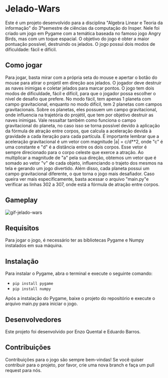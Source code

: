 # Jelado-Wars
Este é um projeto desenvolvido para a disciplina "Algebra Linear e Teoria da informação" do 3°semestre de ciências da computação do Insper. Nele foi criado um jogo em Pygame com a temática baseada no famoso jogo Angry Birds, mas com um toque espacial. O objetivo do jogo é obter a maior pontuação possível, destruindo os jelados. O jogo possui dois modos de dificuldade: fácil e difícil. 

## Como jogar

Para jogar, basta mirar com a própria seta do mouse e apertar o botão do mouse para atirar o projetil em direção aos jelados. O jogador deve destruir as naves inimigas e coletar jelados para marcar pontos. O jogo tem dois modos de dificuldade, fácil e difícil, para que o jogador possa escolher o nível de desafio que prefere. No modo fácil, tem apenas 1 planeta com campo gravitacional, enquanto no modo difícil, tem 2 planetas com campos gravitacionais.
Sobre os planetas, eles possuem um campo gravitacional, onde influencia na trajetória do projétil, que tem por objetivo destruir as naves inimigas. Vale ressaltar também como funciona o campo gravitacional do planeta, no caso isso se torna possível devido à aplicação da fórmula de atração entre corpos, que calcula a aceleração devida à gravidade a cada iteração para cada partícula. É importante lembrar que a aceleração gravitacional é um vetor com magnitude |a| = c/d**2, onde "c" é uma constante e "d" é a distância entre os dois corpos. Esse vetor é sempre direcionado para o corpo celeste que exerce a atração. Ao multiplicar a magnitude de "a" pela sua direção, obtemos um vetor que é somado ao vetor "v" de cada objeto, influenciando o trajeto dos mesmos na tela e gerando um jogo divertido. Além disso, cada planeta possui um campo gravitacional diferente, o que torna o jogo mais desafiador. Caso queira ver mais especificamente, basta acessar o arquivo "main.py"e verificar as linhas 302 a 307, onde está a fórmula de atração entre corpos.

## Gameplay

![gif-jelado-wars](https://user-images.githubusercontent.com/101536778/221229375-7b31fb7b-d09c-4228-b123-5a2bbf6ffeae.gif)


## Requisitos
Para jogar o jogo, é necessário ter as bibliotecas Pygame e Numpy instalados em sua máquina.

## Instalação
Para instalar o Pygame, abra o terminal e execute o seguinte comando:

- `pip install pygame`
- `pip install numpy`

Após a instalação do Pygame, baixe o projeto do repositório e execute o arquivo main.py para iniciar o jogo.

## Desenvolvedores
Este projeto foi desenvolvido por Enzo Quental e Eduardo Barros.

## Contribuições
Contribuições para o jogo são sempre bem-vindas! Se você quiser contribuir para o projeto, por favor, crie uma nova branch e faça um pull request para nós.
